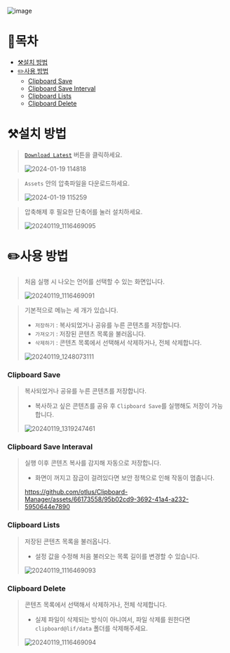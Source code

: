 ![image](https://user-images.githubusercontent.com/66173558/225175694-1491bf36-02d5-4ed2-9c7b-739e02e8857a.png)


# 📝목차
- [⚒️설치 방법](#⚒️설치-방법)
- [✏️사용 방법](#✏️사용-방법)
  - [Clipboard Save](#Clipboard-Save)
  - [Clipboard Save Interval](#Clipboard-Save-Interval)
  - [Clipboard Lists](#Clipboard-Lists)
  - [Clipboard Delete](#Clipboard-Delete)


# ⚒️설치 방법

> [`Download Latest`](https://github.com/Clipboard-Manager/Clipboard-Manager/releases/latest) 버튼을 클릭하세요.
>
> ![2024-01-19 114818](https://github.com/otlus/Clipboard-Manager/assets/66173558/5e1a2689-87d2-44d7-9996-5b3f5b8fe8ee)

> `Assets` 안의 압축파일을 다운로드하세요.
> 
> ![2024-01-19 115259](https://github.com/otlus/Clipboard-Manager/assets/66173558/3d3a3ebf-b56d-4d4c-abd5-1ab786614e22)

> 압축해제 후 필요한 단축어를 눌러 설치하세요.
> 
> ![20240119_1116469095](https://github.com/otlus/Clipboard-Manager/assets/66173558/cb6fcf0c-80ab-49fc-8be6-1aedd0b88df1)


# ✏️사용 방법

> 처음 실행 시 나오는 언어를 선택할 수 있는 화면입니다.
> 
> ![20240119_1116469091](https://github.com/otlus/Clipboard-Manager/assets/66173558/a0d6c81e-e078-4f9e-81da-55e43d764ef6)

> 기본적으로 메뉴는 세 개가 있습니다.
> - `저장하기` : 복사되었거나 공유를 누른 콘텐츠를 저장합니다.
> - `가져오기` : 저장된 콘텐츠 목록을 불러옵니다.
> - `삭제하기` : 콘텐츠 목록에서 선택해서 삭제하거나, 전체 삭제합니다.
> 
> ![20240119_1248073111](https://github.com/otlus/Clipboard-Manager/assets/66173558/d0030c5d-f7d5-4e58-97ff-70a35c3b9068)


### Clipboard Save

> 복사되었거나 공유를 누른 콘텐츠를 저장합니다.
> - 복사하고 싶은 콘텐츠를 공유 후 `Clipboard Save`를 실행해도 저장이 가능합니다.
> 
> ![20240119_1319247461](https://github.com/otlus/Clipboard-Manager/assets/66173558/da614ce5-9566-4b2f-86d9-d963e692ac94)


### Clipboard Save Interaval

> 실행 이후 콘텐츠 복사를 감지해 자동으로 저장합니다.
> - 화면이 꺼지고 잠금이 걸려있다면 보안 정책으로 인해 작동이 멈춥니다.
> 
> https://github.com/otlus/Clipboard-Manager/assets/66173558/95b02cd9-3692-41a4-a232-5950644e7890


### Clipboard Lists

> 저장된 콘텐츠 목록을 불러옵니다.
> - 설정 값을 수정해 처음 불러오는 목록 길이를 변경할 수 있습니다.
> 
> ![20240119_1116469093](https://github.com/otlus/Clipboard-Manager/assets/66173558/d2667939-6deb-413c-9117-576f4f7d3d53)


### Clipboard Delete

> 콘텐츠 목록에서 선택해서 삭제하거나, 전체 삭제합니다.
> - 실제 파일이 삭제되는 방식이 아니여서, 파일 삭제를 원한다면 `clipboard@lif/data` 폴더를 삭제해주세요.
> 
> ![20240119_1116469094](https://github.com/otlus/Clipboard-Manager/assets/66173558/5d96885c-8e11-409f-8a37-8d2092751061)
